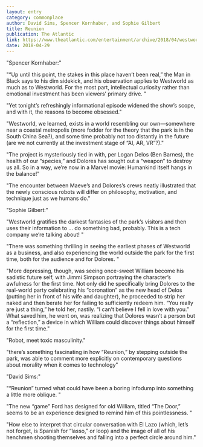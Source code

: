 ```yaml
---
layout: entry
category: commonplace
author: David Sims, Spencer Kornhaber, and Sophie Gilbert
title: Reunion
publication: The Atlantic
link: https://www.theatlantic.com/entertainment/archive/2018/04/westworld-season-2-episode-2-reunion-roundtable/558905/
date: 2018-04-29
---
```


"Spencer Kornhaber:"

"“Up until this point, the stakes in this place haven’t been real,” the Man in Black says to his dim sidekick, and his observation applies to Westworld as much as to Westworld. For the most part, intellectual curiosity rather than emotional investment has been viewers’ primary drive. "

"Yet tonight’s refreshingly informational episode widened the show’s scope, and with it, the reasons to become obsessed."

"Westworld, we learned, exists in a world resembling our own—somewhere near a coastal metropolis (more fodder for the theory that the park is in the South China Sea?), and some time probably not too distantly in the future (are we not currently at the investment stage of “AI, AR, VR”?)."

"The project is mysteriously tied in with, per Logan Delos (Ben Barnes), the health of our “species,” and Dolores has sought out a “weapon” to destroy us all. So in a way, we’re now in a Marvel movie: Humankind itself hangs in the balance!"

"The encounter between Maeve’s and Dolores’s crews neatly illustrated that the newly conscious robots will differ on philosophy, motivation, and technique just as we humans do."


"Sophie Gilbert:"

"Westworld gratifies the darkest fantasies of the park’s visitors and then uses their information to … do something bad, probably. This is a tech company we’re talking about! "

"There was something thrilling in seeing the earliest phases of Westworld as a business, and also experiencing the world outside the park for the first time, both for the audience and for Dolores. "

"More depressing, though, was seeing once-sweet William become his sadistic future self, with Jimmi Simpson portraying the character’s awfulness for the first time. Not only did he specifically bring Dolores to the real-world party celebrating his “coronation” as the new head of Delos (putting her in front of his wife and daughter), he proceeded to strip her naked and then berate her for failing to sufficiently redeem him. “You really are just a thing,” he told her, nastily. “I can’t believe I fell in love with you.” What saved him, he went on, was realizing that Dolores wasn’t a person but a “reflection,” a device in which William could discover things about himself for the first time."

"Robot, meet toxic masculinity."

"there’s something fascinating in how “Reunion,” by stepping outside the park, was able to comment more explicitly on contemporary questions about morality when it comes to technology"


"David Sims:"

"“Reunion” turned what could have been a boring infodump into something a little more oblique. "

"The new “game” Ford has designed for old William, titled “The Door,” seems to be an experience designed to remind him of this pointlessness. "

"How else to interpret that circular conversation with El Lazo (which, let’s not forget, is Spanish for “lasso,” or loop) and the image of all of his henchmen shooting themselves and falling into a perfect circle around him."